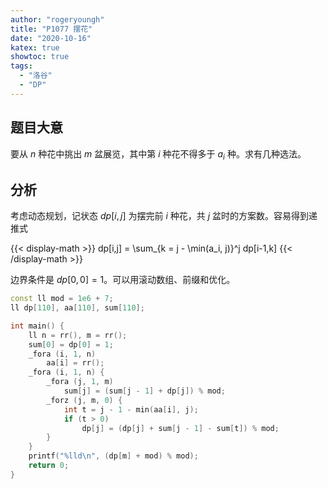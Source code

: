 ```yaml
---
author: "rogeryoungh"
title: "P1077 摆花"
date: "2020-10-16"
katex: true
showtoc: true
tags: 
  - "洛谷"
  - "DP"
---
```


## 题目大意

要从 $n$ 种花中挑出 $m$ 盆展览，其中第 $i$ 种花不得多于 $a_i$ 种。求有几种选法。

## 分析

考虑动态规划，记状态 $dp[i,j]$ 为摆完前 $i$ 种花，共 $j$ 盆时的方案数。容易得到递推式

{{< display-math >}}
dp[i,j] = \sum_{k = j - \min(a_i, j)}^j dp[i-1,k]
{{< /display-math >}}

边界条件是 $dp[0,0] = 1$。可以用滚动数组、前缀和优化。

```cpp
const ll mod = 1e6 + 7;
ll dp[110], aa[110], sum[110];

int main() {
    ll n = rr(), m = rr();
    sum[0] = dp[0] = 1;
    _fora (i, 1, n)
        aa[i] = rr();
    _fora (i, 1, n) {
        _fora (j, 1, m)
            sum[j] = (sum[j - 1] + dp[j]) % mod;
        _forz (j, m, 0) {
            int t = j - 1 - min(aa[i], j);
            if (t > 0)
                dp[j] = (dp[j] + sum[j - 1] - sum[t]) % mod;
        }
    }
    printf("%lld\n", (dp[m] + mod) % mod);
    return 0;
}
```

